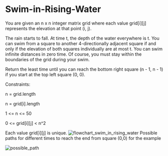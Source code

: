 # Swim-in-Rising-Water

You are given an n x n integer matrix grid where each value grid[i][j] represents the elevation at that point (i, j).

The rain starts to fall. At time t, the depth of the water everywhere is t. You can swim from a square to another 4-directionally adjacent square if and only if the elevation of both squares individually are at most t. You can swim infinite distances in zero time. Of course, you must stay within the boundaries of the grid during your swim.

Return the least time until you can reach the bottom right square (n - 1, n - 1) if you start at the top left square (0, 0).

Constraints:

n = grid.length

n = grid[i].length

1 <= n <= 50

0 <= grid[i][j] < n^2

Each value grid[i][j] is unique.
![flowchart_swim_in_rising_water](https://github.com/ParvinBayati/Swim-in-Rising-Water/assets/91033182/a78aa996-428a-4448-bc14-7646d6789523)
Possible paths for different times to reach the end from square (0,0) for the example

![possible_path](https://github.com/ParvinBayati/Swim-in-Rising-Water/assets/91033182/e9e6cb73-a4f8-4be6-a5e0-be9d9cb99def)
